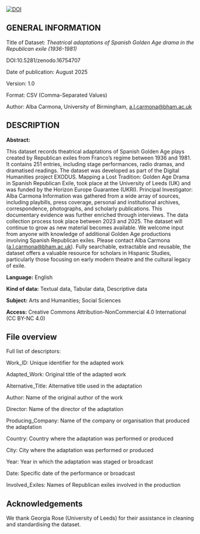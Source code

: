 [![DOI](https://zenodo.org/badge/DOI/10.5281/zenodo.16754707.svg)](https://doi.org/10.5281/zenodo.16754707)

## GENERAL INFORMATION

Title of Dataset: *Theatrical adaptations of Spanish Golden Age drama in the Republican exile (1936-1981)*

DOI:10.5281/zenodo.16754707

Date of publication: August 2025

Version: 1.0

Format: CSV (Comma-Separated Values)

Author: Alba Carmona, University of Birmingham, a.l.carmona@bham.ac.uk

## DESCRIPTION
**Abstract:**

This dataset records theatrical adaptations of Spanish Golden Age plays created by Republican exiles from Franco’s regime between 1936 and 1981. It contains 251 entries, including stage performances, radio dramas, and dramatised readings.
The dataset was developed as part of the Digital Humanities project EXODUS. Mapping a Lost Tradition: Golden Age Drama in Spanish Republican Exile, took place at the University of Leeds (UK) and was funded by the Horizon Europe Guarantee (UKRI). Principal Investigator: Alba Carmona 
Information was gathered from a wide array of sources, including playbills, press coverage, personal and institutional archives, correspondence, photographs, and scholarly publications. This documentary evidence was further enriched through interviews. The data collection process took place between 2023 and 2025.
The dataset will continue to grow as new material becomes available. We welcome input from anyone with knowledge of additional Golden Age productions involving Spanish Republican exiles. Please contact Alba Carmona (a.l.carmona@bham.ac.uk).
Fully searchable, extractable and reusable, the dataset offers a valuable resource for scholars in Hispanic Studies, particularly those focusing on early modern theatre and the cultural legacy of exile.

**Language:** English

**Kind of data:** Textual data, Tabular data, Descriptive data

**Subject:** Arts and Humanities; Social Sciences

**Access:** Creative Commons Attribution-NonCommercial 4.0 International (CC BY-NC 4.0)

## **File overview**

Full list of descriptors:

Work_ID: Unique identifier for the adapted work

Adapted_Work: Original title of the adapted work

Alternative_Title: Alternative title used in the adaptation

Author: Name of the original author of the work

Director: Name of the director of the adaptation

Producing_Company: Name of the company or organisation that produced the adaptation

Country: Country where the adaptation was performed or produced

City: City where the adaptation was performed or produced

Year: Year in which the adaptation was staged or broadcast

Date: Specific date of the performance or broadcast 

Involved_Exiles: Names of Republican exiles involved in the production

## **Acknowledgements**

We thank Georgia Rose (University of Leeds) for their assistance in cleaning and standardising the dataset.
